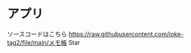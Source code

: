 <h1>アプリ</h1>
ソースコードはこちら
<a href="https://raw.githubusercontent.com/ioke-tag2/file/main/%E3%83%A1%E3%83%A2%E5%B8%B3">https://raw.githubusercontent.com/ioke-tag2/file/main/メモ帳</a>
<!-- Place this tag where you want the button to render. -->
<GitHubButton href="https://github.com/ioke-tag2/iloke-tag.github.io" data-color-scheme="no-preference: light; light: light; dark: dark;" data-icon="octicon-star" data-size="large" data-show-count="true" aria-label="Star ioke-tag2/iloke-tag.github.io on GitHub">Star</GitHubButton>
